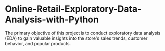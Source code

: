 # Online-Retail-Exploratory-Data-Analysis-with-Python
The primary objective of this project is to conduct exploratory data analysis (EDA) to gain valuable insights into the store's sales trends, customer behavior, and popular products.
